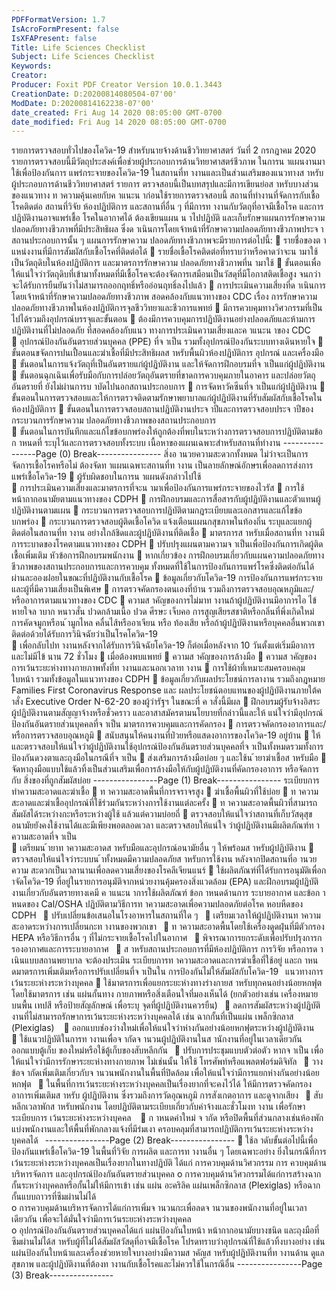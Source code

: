 ```yaml
---
PDFFormatVersion: 1.7
IsAcroFormPresent: false
IsXFAPresent: false
Title: Life Sciences Checklist
Subject: Life Sciences Checklist
Keywords: 
Creator: 
Producer: Foxit PDF Creator Version 10.0.1.3443
CreationDate: D:20200814080504-07'00'
ModDate: D:20200814162238-07'00'
date_created: Fri Aug 14 2020 08:05:00 GMT-0700
date_modified: Fri Aug 14 2020 08:05:00 GMT-0700
---
```

รายการตรวจสอบทั่วไปของโควิด-19 
สําหรับนายจ้างด้านชีววิทยาศาสตร์ 
วันที่ 2 กรกฎาคม 2020 
รายการตรวจสอบนี้มีวัตถุประสงค์เพื่อช่วยผู้ประกอบการด้านวิทยาศาสตร์ชีวภาพ ในการน าแผนงานมาใช้เพื่อป้องกันการ
แพร่กระจายของโควิด-19 ในสถานที่ท างานและเป็นส่วนเสริมของแนวทางส าหรับผู้ประกอบการด้านชีววิทยาศาสตร์ รายการ
ตรวจสอบนี้เป็นบทสรุปและมีการเขียนย่อส าหรับบางส่วนของแนวทาง ท าความคุ้นเคยกับค าแนะน าก่อนใช้รายการตรวจสอบนี้ 
สถานที่ทํางานที่จัดการกับเชื้อโรคติดต่อ 
สถานที่วิจัย ห้องปฏิบัติการ และสถานที่อื่น ๆ ที่มีการท างานกับวัตถุที่อาจมีเชื้อโรค และการปฏิบัติงานอาจแพร่เชื้อ
โรคในอากาศได้ ต้องเขียนแผน น าไปปฏิบัติ และเก็บรักษาแผนการรักษาความปลอดภัยทางชีวภาพที่มีประสิทธิผล 
ซึ่งด าเนินการโดยเจ้าหน้าที่รักษาความปลอดภัยทางชีวภาพประจ าสถานประกอบการนั้น ๆ แผนการรักษาความ
ปลอดภัยทางชีวภาพจะมีรายการต่อไปนี้: 
 รายชื่อของต าแหน่งงานที่มีการสัมผัสกับเชื้อโรคที่ติดต่อได้ 
 รายชื่อเชื้อโรคติดต่อที่ทราบว่าหรือคาดว่าจะน ามาใช้เป็นวัตถุดิบในห้องปฏิบัติการ และมาตรการรักษาความ
ปลอดภัยทางชีวภาพที่น ามาใช้ 
 ขั้นตอนเพื่อให้แน่ใจว่าวัตถุดิบที่เข้ามาทั้งหมดที่มีเชื้อโรคจะต้องจัดการเสมือนเป็นวัสดุที่มีโอกาสติดเชื้อสูง 
จนกว่าจะได้รับการยืนยันว่าไม่สามารถออกฤทธิ์หรืออ่อนฤทธิ์ลงไปแล้ว 
 การประเมินความเสี่ยงที่ด าเนินการโดยเจ้าหน้าที่รักษาความปลอดภัยทางชีวภาพ สอดคล้องกับแนวทางของ 
CDC เรื่อง การรักษาความปลอดภัยทางชีวภาพในห้องปฏิบัติการจุลชีววิทยาและชีวการแพทย์ 
 มีการควบคุมทางวิศวกรรมที่เป็นไปได้รวมถึงอุปกรณ์บรรจุและขั้นตอน 
 ต้องมีการควบคุมการปฏิบัติงานอย่างปลอดภัยและห้ามการปฏิบัติงานที่ไม่ปลอดภัย ที่สอดคล้องกับแนว
ทางการประเมินความเสี่ยงและค าแนะน าของ CDC  
 อุปกรณ์ป้องกันอันตรายส่วนบุคคล (PPE) ที่จ าเป็น รวมทั้งอุปกรณ์ป้องกันระบบทางเดินหายใจ 
 ขั้นตอนขจัดการปนเปื้อนและฆ่าเชื้อที่มีประสิทธิผลส าหรับพื้นผิวห้องปฏิบัติการ อุปกรณ์ และเครื่องมือ 
 ขั้นตอนในการแจ้งวัตถุที่เป็นอันตรายแก่ผู้ปฏิบัติงาน และให้จัดการฝึกอบรมที่จ าเป็นแก่ผู้ปฏิบัติงาน 
 ขั้นตอนฉุกเฉินเพื่อรับมือกับการปล่อยวัตถุอันตรายที่ขาดการควบคุมภายในอาคาร และปล่อยวัตถุอันตรายที่
ยังไม่ผ่านการบ าบัดไปนอกสถานประกอบการ 
 การจัดหาวัคซีนที่จ าเป็นแก่ผู้ปฏิบัติงาน 
 ขั้นตอนในการตรวจสอบและให้การตรวจติดตามรักษาพยาบาลแก่ผู้ปฏิบัติงานที่รับสัมผัสกับเชื้อโรคใน
ห้องปฏิบัติการ 
 ขั้นตอนในการตรวจสอบสถานปฏิบัติงานประจ าปีและการตรวจสอบประจ าปีของกระบวนการรักษาความ
ปลอดภัยทางชีวภาพของสถานประกอบการ  
 ขั้นตอนในการบันทึกและแก้ไขข้อบกพร่องให้ถูกต้องที่พบในระหว่างการตรวจสอบการปฏิบัติตามข้อก าหนดที่
ระบุไว้และการตรวจสอบทั้งระบบ 
เนื้อหาของแผนเฉพาะสําหรับสถานที่ทํางาน 
----------------Page (0) Break----------------
สิ่งอ านวยความสะดวกทั้งหมด ไม่ว่าจะเป็นการจัดการเชื้อโรคหรือไม่ ต้องจัดท าแผนเฉพาะสถานที่ท างาน
เป็นลายลักษณ์อักษรเพื่อลดการส่งการแพร่เชื้อโควิด-19 
 ผู้รับผิดชอบในการน าแผนดังกล่าวไปใช้  
 การประเมินความเสี่ยงและมาตรการที่จะน ามาเพื่อป้องกันการแพร่กระจายของไวรัส
 การใช้หน้ากากอนามัยตามแนวทางของ CDPH 
 การฝึกอบรมและการสื่อสารกับผู้ปฏิบัติงานและตัวแทนผู้ปฏิบัติงานตามแผน 
 กระบวนการตรวจสอบการปฏิบัติตามกฎระเบียบและเอกสารและแก้ไขข้อบกพร่อง 
 กระบวนการตรวจสอบผู้ติดเชื้อโควิด แจ้งเตือนแผนกสุขภาพในท้องถิ่น ระบุและแยกผู้ติดต่อในสถานที่ท างาน
อย่างใกล้ชิดและผู้ปฏิบัติงานที่ติดเชื้อ 
 มาตรการส าหรับเมื่อสถานที่ท างานมีการระบาดของโรคตามแนวทางของ CDPH 
 ปรับปรุงแผนตามความจ าเป็นเพื่อป้องกันการเกิดผู้ติดเชื้อเพิ่มเติม 
หัวข้อการฝึกอบรมพนักงาน 
 หากเกี่ยวข้อง การฝึกอบรมเกี่ยวกับแผนความปลอดภัยทางชีวภาพของสถานประกอบการและการควบคุม
ทั้งหมดที่ใช้ในการป้องกันการแพร่โรคซึ่งติดต่อกันได้ผ่านละอองฝอยในขณะที่ปฏิบัติงานกับเชื้อโรค 
 ข้อมูลเกี่ยวกับโควิด-19 การป้องกันการแพร่กระจายและผู้ที่มีความเสี่ยงเป็นพิเศษ 
 การตรวจคัดกรองตนเองที่บ้าน รวมถึงการตรวจสอบอุณหภูมิและ/หรืออาการตามแนวทางของ CDC 
 ความส าคัญของการไม่มาท างานถ้าผู้ปฏิบัติงานมีอาการไอ ไข้ หายใจล าบาก หนาวสั่น ปวดกล้ามเนื้อ ปวด
ศีรษะ เจ็บคอ การสูญเสียรสชาติหรือกลิ่นที่พึ่งเกิดใหม่ การคัดจมูกหรือน ้ามูกไหล คลื่นไส้หรืออาเจียน หรือ
ท้องเสีย หรือถ้าผู้ปฏิบัติงานหรือบุคคลอื่นพวกเขาติดต่อด้วยได้รับการวินิจฉัยว่าเป็นโรคโควิด-19  
 เพื่อกลับไปท างานหลังจากได้รับการวินิจฉัยโควิด-19 ก็ต่อเมื่อหลังจาก 10 วันตั้งแต่เริ่มมีอาการและไม่มีไข้
นาน 72 ชั่วโมง 
 เมื่อต้องพบแพทย์ 
 ความส าคัญของการล้างมือ 
 ความส าคัญของการเว้นระยะห่างทางกายภาพทั้งที่ท างานและนอกเวลาท างาน 
 การใช้ผ้าที่เหมาะสมครอบคลุมใบหน้า รวมทั้งข้อมูลในแนวทางของ CDPH 
 ข้อมูลเกี่ยวกับผลประโยชน์การลางาน รวมถึงกฎหมาย Families First Coronavirus Response และ
ผลประโยชน์ตอบแทนของผู้ปฏิบัติงานภายใต้ค าสั่ง Executive Order N-62-20 ของผู้ว่ารัฐฯ ในขณะที่
ค าสั่งนี้มีผล 
 ฝึกอบรมผู้รับจ้างอิสระ ผู้ปฏิบัติงานตามสัญญาจ้างหรือชั่วคราว และอาสาสมัครตามนโยบายที่กล่าวนี้และให้
แน่ใจว่ามีอุปกรณ์ป้องกันอันตรายส่วนบุคคลที่จ าเป็น 
มาตรการควบคุมและการคัดกรอง 
 การตรวจคัดกรองอาการและ/หรือการตรวจสอบอุณหภูมิ
 สนับสนุนให้คนงานที่ป่วยหรือแสดงอาการของโควิด-19 อยู่บ้าน 
 ให้และตรวจสอบให้แน่ใจว่าผู้ปฏิบัติงานใช้อุปกรณ์ป้องกันอันตรายส่วนบุคคลที่จ าเป็นทั้งหมดรวมทั้งการ
ป้องกันดวงตาและถุงมือในกรณีที่จ าเป็น 
 ส่งเสริมการล้างมือบ่อย ๆ และใช้น ้ายาฆ่าเชื้อส าหรับมือ 
 จัดหาถุงมือแบบใช้แล้วทิ้งเป็นส่วนเสริมเพื่อการล้างมือให้กับผู้ปฏิบัติงานที่คัดกรองอาการ หรือจัดการกับ
สิ่งของที่ถูกสัมผัสบ่อย 
----------------Page (1) Break----------------
ระเบียบการทําความสะอาดและฆ่าเชื้อ 
 ท าความสะอาดพื้นที่การจราจรสูง 
 ฆ่าเชื้อพื้นผิวที่ใช้บ่อย 
 ท าความสะอาดและฆ่าเชื้ออุปกรณ์ที่ใช้ร่วมกันระหว่างการใช้งานแต่ละครั้ง 
 ท าความสะอาดพื้นผิวที่สามารถสัมผัสได้ระหว่างกะหรือระหว่างผู้ใช้ แล้วแต่ความบ่อยถี่ 
 ตรวจสอบให้แน่ใจว่าสถานที่เก็บวัสดุสุขอนามัยยังคงใช้งานได้และมีเพียงพอตลอดเวลา และตรวจสอบให้แน่ใจ
ว่าผู้ปฏิบัติงานมีผลิตภัณฑ์ท าความสะอาดที่จ าเป็น  
 เตรียมน ้ายาท าความสะอาดส าหรับมือและอุปกรณ์อนามัยอื่น ๆ ให้พร้อมส าหรับผู้ปฏิบัติงาน 
 ตรวจสอบให้แน่ใจว่าระบบน ้าทั้งหมดมีความปลอดภัยส าหรับการใช้งาน หลังจากปิดสถานที่อ านวยความ
สะดวกเป็นเวลานานเพื่อลดความเสี่ยงของโรคลีเจียนแนร์ 
 ใช้ผลิตภัณฑ์ที่ได้รับการอนุมัติเพื่อก าจัดโควิด-19 ที่อยู่ในรายการอนุมัติจากหน่วยงานคุ้มครองสิ่งแวดล้อม 
(EPA) และฝึกอบรมผู้ปฏิบัติงานเกี่ยวกับอันตรายทางเคมี ค าแนะน าการใช้ผลิตภัณฑ์ ข้อก าหนดด้านการ
ระบายอากาศ และข้อก าหนดของ Cal/OSHA ปฏิบัติตามวิธีการท าความสะอาดเพื่อความปลอดภัยต่อโรค
หอบหืดของ CDPH 
 ปรับเปลี่ยนข้อเสนอในโรงอาหารในสถานที่ใด ๆ 
 เตรียมเวลาให้ผู้ปฏิบัติงานท าความสะอาดระหว่างการเปลี่ยนกะท างานของพวกเขา 
 ท าความสะอาดพื้นโดยใช้เครื่องดูดฝุ่นที่มีตัวกรอง HEPA หรือวิธีการอื่น ๆ ที่ไม่กระจายเชื้อโรคไปในอากาศ 
 พิจารณาการยกระดับเพื่อปรับปรุงการกรองอากาศและการระบายอากาศ 
 ส าหรับสถานประกอบการที่มีห้องปฏิบัติการ การวิจัย หรือการด าเนินแบบสถานพยาบาล จะต้องประเมิน
ระเบียบการท าความสะอาดและการฆ่าเชื้อที่ใช้อยู่ และก าหนดมาตรการเพิ่มเติมหรือการปรับเปลี่ยนที่จ าเป็นใน
การป้องกันไม่ให้สัมผัสกับโควิด-19 
แนวทางการเว้นระยะห่างระหว่างบุคคล 
 ใช้มาตรการเพื่อแยกระยะห่างทางร่างกายส าหรับทุกคนอย่างน้อยหกฟุตโดยใช้มาตรการ เช่น แผ่นกั้นทาง
กายภาพหรือสิ่งเตือนใจที่มองเห็นได้ (ยกตัวอย่างเช่น เครื่องหมายบนพื้น เทปสี หรือป้ายสัญลักษณ์ เพื่อระบุ
จุดที่ผู้ปฏิบัติงานควรยืน) 
 ลดการสัมผัสระหว่างผู้ปฏิบัติงานที่ไม่สามารถรักษาการเว้นระยะห่างระหว่างบุคคลได้ เช่น ฉากกั้นที่เป็นแผ่น
เพล็กซิกลาส (Plexiglas)  
 ออกแบบช่องว่างใหม่เพื่อให้แน่ใจว่าห่างกันอย่างน้อยหกฟุตระหว่างผู้ปฏิบัติงาน 
 ใช้แนวปฏิบัติในการท างานเพื่อจ ากัดจ านวนผู้ปฏิบัติงานในส านักงานที่อยู่ในเวลาเดียวกัน ออกแบบตู้เก็บ
ของใหม่หรือใช้ตู้เก็บของสับหลีกกัน 
 ปรับการประชุมแบบตัวต่อตัว หากจ าเป็น เพื่อให้แน่ใจว่ามีการรักษาระยะห่างทางกายภาพ ไม่เช่นนั้น ให้ใช้
โทรศัพท์หรือแพลตฟอร์มดิจิทัล 
 วางข้อจ ากัดเพิ่มเติมเกี่ยวกับจ านวนพนักงานในพื้นที่ปิดล้อม เพื่อให้แน่ใจว่ามีการแยกห่างกันอย่างน้อยหกฟุต 
 ในพื้นที่การเว้นระยะห่างระหว่างบุคคลเป็นเรื่องยากที่จะคงไว้ได้ ให้มีการตรวจคัดกรองอาการเพิ่มเติมส าหรับ
ผู้ปฏิบัติงาน ซึ่งรวมถึงการวัดอุณหภูมิ การสังเกตอาการ และดูจากเสียง 
 สับหลีกเวลาพักส าหรับพนักงาน โดยปฏิบัติตามระเบียบเกี่ยวกับค่าจ้างและชั่วโมงท างาน เพื่อรักษาระเบียบการ
เว้นระยะห่างระหว่างบุคคล  
 ก าหนดค่าใหม่ จ ากัด หรือปิดพื้นที่ส่วนกลางเช่นห้องพักแบ่งพนักงานและให้พื้นที่พักกลางแจ้งที่มีร่มเงา
ครอบคลุมที่สามารถปฏิบัติการเว้นระยะห่างระหว่างบุคคลได้ 
----------------Page (2) Break----------------
 ใช้ล าดับขั้นต่อไปนี้เพื่อป้องกันแพร่เชื้อโควิด-19 ในพื้นที่วิจัย การผลิต และการท างานอื่น ๆ โดยเฉพาะอย่าง
ยิ่งในกรณีที่การเว้นระยะห่างระหว่างบุคคลเป็นเรื่องยากในทางปฏิบัติ ได้แก่ การควบคุมด้านวิศวกรรม การ
ควบคุมด้านบริหารจัดการ และอุปกรณ์ป้องกันอันตรายส่วนบุคคล 
o การควบคุมด้านวิศวกรรมได้แก่การสร้างฉากกั้นระหว่างบุคคลหรือกั้นไม่ให้มีการเข้า เช่น แผ่น
อะคริลิค แผ่นเพล็กซิกลาส (Plexiglas) หรือฉากกั้นแบบถาวรที่ซึมผ่านไม่ได้  
o การควบคุมด้านบริหารจัดการได้แก่การเพิ่มจ านวนกะเพื่อลดจ านวนของพนักงานที่อยู่ในเวลา
เดียวกัน เพื่อจะได้มั่นใจว่ามีการเว้นระยะห่างระหว่างบุคคล  
o อุปกรณ์ป้องกันอันตรายส่วนบุคคลได้แก่ แผ่นป้องกันใบหน้า หน้ากากอนามัยบางชนิด และถุงมือที่
ซึมผ่านไม่ได้ส าหรับผู้ที่ไม่ได้สัมผัสวัสดุที่อาจมีเชื้อโรค โปรดทราบว่าอุปกรณ์ที่ใช้แล้วทิ้งบางอย่าง 
เช่น แผ่นป้องกันใบหน้าและเครื่องช่วยหายใจบางอย่างมีความส าคัญส าหรับผู้ปฏิบัติงานที่ท างานด้าน
ดูแลสุขภาพ และผู้ปฏิบัติงานที่ต้องท างานกับเชื้อโรคและไม่ควรใช้ในกรณีอื่น 
----------------Page (3) Break----------------
